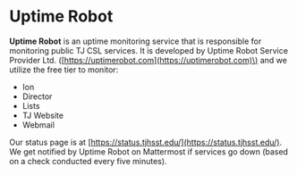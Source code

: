 # Uptime Robot

**Uptime Robot** is an uptime monitoring service that is responsible for monitoring public TJ CSL services.  It is developed by Uptime Robot Service Provider Ltd. \([https://uptimerobot.com](https://uptimerobot.com)\) and we utilize the free tier to monitor:

* Ion
* Director
* Lists
* TJ Website
* Webmail

Our status page is at [https://status.tjhsst.edu/](https://status.tjhsst.edu/).  We get notified by Uptime Robot on Mattermost if services go down \(based on a check conducted every five minutes\).

